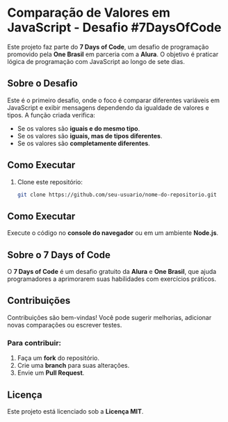 # Comparação de Valores em JavaScript - Desafio #7DaysOfCode

Este projeto faz parte do **7 Days of Code**, um desafio de programação promovido pela **One Brasil** em parceria com a **Alura**. O objetivo é praticar lógica de programação com JavaScript ao longo de sete dias.

## Sobre o Desafio

Este é o primeiro desafio, onde o foco é comparar diferentes variáveis em JavaScript e exibir mensagens dependendo da igualdade de valores e tipos. A função criada verifica:

- Se os valores são **iguais e do mesmo tipo**.
- Se os valores são **iguais, mas de tipos diferentes**.
- Se os valores são **completamente diferentes**.

## Como Executar

1. Clone este repositório:

   ```bash
   git clone https://github.com/seu-usuario/nome-do-repositorio.git
## Como Executar

Execute o código no **console do navegador** ou em um ambiente **Node.js**.

## Sobre o 7 Days of Code

O **7 Days of Code** é um desafio gratuito da **Alura** e **One Brasil**, que ajuda programadores a aprimorarem suas habilidades com exercícios práticos.

## Contribuições

Contribuições são bem-vindas! Você pode sugerir melhorias, adicionar novas comparações ou escrever testes.

### Para contribuir:

1. Faça um **fork** do repositório.
2. Crie uma **branch** para suas alterações.
3. Envie um **Pull Request**.

## Licença

Este projeto está licenciado sob a **Licença MIT**.
